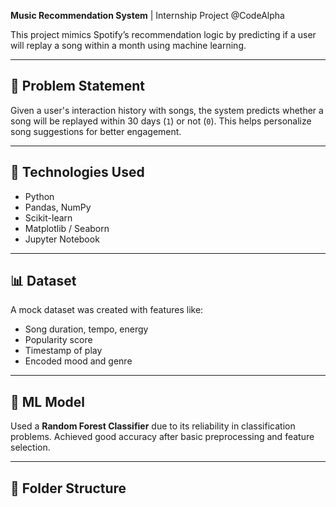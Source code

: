 **Music Recommendation System** | Internship Project @CodeAlpha

This project mimics Spotify’s recommendation logic by predicting if a user will replay a song within a month using machine learning.

---

## 📌 Problem Statement

Given a user's interaction history with songs, the system predicts whether a song will be replayed within 30 days (`1`) or not (`0`). This helps personalize song suggestions for better engagement.

---

## 🧠 Technologies Used

- Python
- Pandas, NumPy
- Scikit-learn
- Matplotlib / Seaborn
- Jupyter Notebook

---

## 📊 Dataset

A mock dataset was created with features like:
- Song duration, tempo, energy
- Popularity score
- Timestamp of play
- Encoded mood and genre

---

## 🤖 ML Model

Used a **Random Forest Classifier** due to its reliability in classification problems. Achieved good accuracy after basic preprocessing and feature selection.

---

## 📁 Folder Structure
